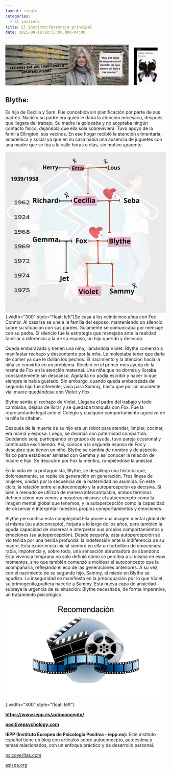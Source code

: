 ```yaml
---
layout: single
categories:
  - El instinto
title: El instinto:Personaje principal
date: 2025-08-18T18:55:00.000-04:00
---
```

![](/assets/img/banner-el-instinto.png)

## Blythe:

Es hija de Cecilia y Sam. Fue concebida sin planificación por parte de sus padres. Nació y su padre era quien le daba la atención necesaria, después que llegara del trabajo. Su madre la golpeaba y no aceptaba ningún contacto físico, dejándola que ella sola sobreviviera. Tuvo apoyo de la familia Ellington, sus vecinos. En ese hogar recibió la atención alimentaria, académica y social ya que en su casa había una ausencia de juguetes con una madre que se iba a la calle horas o días, sin motivo aparente.

![](/assets/img/la-familia-dividida.png){:width="300" style="float: left"}Se casa a los veinticinco años con Fox Connor. Al casarse se une a la familia del esposo, manteniendo un silencio sobre su situación con sus padres. Solamente se comunicaba por mensaje con su padre. El silencio fue la estrategia que manejaba ante la realidad familiar a diferencia a la de su esposo, un hijo querido y deseado.

Queda embarazada y tienen una niña, llamándola Violet. Blythe comenzó a manifestar rechazo y descontento por la niña. Le molestaba tener que darle de comer ya que le dolían los pechos. El nacimiento y la atención hacia la niña se convirtió en un problema. Recibió en el primer mes ayuda de la mamá de Fox en la atención maternal. Una niña que no dormía y lloraba constantemente sin descanso. Agotada no podía escribir y hacer lo que siempre le había gustado. Sin embargo, cuando queda embarazada del segundo hijo fue diferente, vivía para Sammy, hasta que por un accidente vial muere quedándose con Violet y Fox.

Blythe sentía el rechazo de Violet. Llegaba el padre del trabajo y todo cambiaba, dejaba de llorar y se quedaba tranquila con Fox. Fue la  representante legal ante el Colegio y cualquier comportamiento agresivo de la niña la citaban.

Después de la muerte de su hijo era un robot para atender, limpiar, cocinar, era mamá y esposa. Luego, se divorcia con paternidad compartida. Quedando sola, participando en grupos de ayuda, tuvo
pareja ocasional y continuaba escribiendo. Así, conoce a la segunda esposa de Fox y descubre que tienen un niño. Blythe se cambia de nombre y de aspecto físico para establecer amistad con Gemma y así conocer la relación de madre e hijo. Se descubre por Fox la mentira, rompiéndose la amistad.

En la vida de la protagonista, Blythe, se despliega una historia que, dolorosamente, se repite de generación en generación. Tres líneas de mujeres, unidas por la secuencia de la maternidad no
asumida. En este ciclo, la relación entre el autoconcepto y la autopercepción es decisiva. Si bien a menudo se utilizan de manera intercambiable, ambos términos definen cómo nos vemos a nosotros mismos: el autoconcepto como la imagen mental global que tenemos, y la autopercepción como la capacidad de observar e interpretar nuestros propios comportamientos y emociones.

Blythe personifica esta complejidad.Ella posee una imagen mental global de sí misma (su autoconcepto), forjada a lo largo de los años, pero también la aguda capacidad de observar e interpretar
sus propios comportamientos y emociones (su autopercepción). Desde pequeña, esta autopercepción se vio teñida por una herida profunda: la indefensión ante la indiferencia de su madre. Esta experiencia inicial sembró en ella un torbellino de emociones: rabia, impotencia y, sobre todo, una sensación abrumadora de abandono. Esta vivencia temprana no solo definió cómo se percibía a sí misma en esos momentos, sino que también comenzó a moldear el autoconcepto que la acompañaría, reflejando el eco de las generaciones anteriores. A su vez,
con el nacimiento de su segundo hijo, Sammy, el miedo en Blythe se agudiza. La inseguridad se manifiesta en la preocupación por lo que Violet, su primogénita,pudiera hacerle a Sammy. Esta nueva capa de ansiedad subraya la urgencia de su situación: Blythe necesitaba, de forma imperativa, un tratamiento psicológico.



![](/assets/img/videos.png)

{:width="300" style="float: left"}

**<https://www.iepp.es/autoconcepto/>**



**[positivepsychology.com](positivepsychology.com)**

[](positivepsychology.com)






**IEPP (Instituto Europeo de Psicología
Positiva - iepp.es):** Este instituto español tiene un blog con artículos sobre
autoconcepto, autoestima y temas relacionados, con un enfoque práctico y de
desarrollo personal.


[psicoveritas.com](psicoveritas.com)

[](psicoveritas.com)



[asispa.org](asispa.org)[](psicoveritas.com)




[](positivepsychology.com)[](positivepsychology.com)
